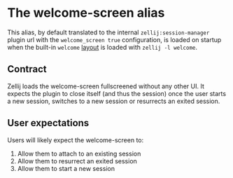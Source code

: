 # The welcome-screen alias

This alias, by default translated to the internal `zellij:session-manager` plugin url with the `welcome_screen true` configuration, is loaded on startup when the built-in `welcome` [layout](./layouts.md) is loaded with `zellij -l welcome`.

## Contract
Zellij loads the welcome-screen fullscreened without any other UI. It expects the plugin to close itself (and thus the session) once the user starts a new session, switches to a new session or resurrects an exited session.

## User expectations
Users will likely expect the welcome-screen to:
1. Allow them to attach to an existing session
2. Allow them to resurrect an exited session
3. Allow them to start a new session
